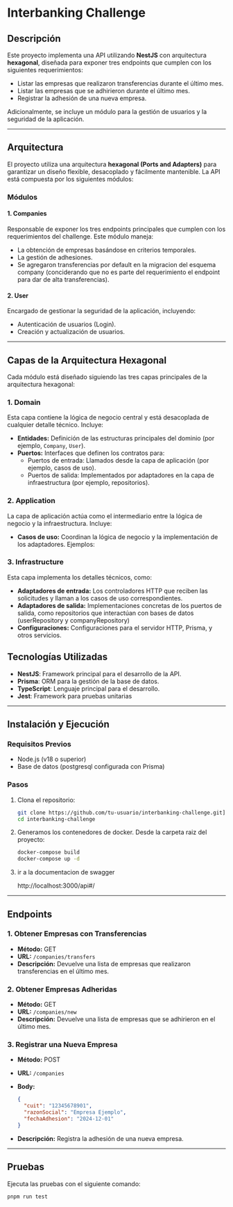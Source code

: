 # Interbanking Challenge

## Descripción
Este proyecto implementa una API utilizando **NestJS** con arquitectura **hexagonal**, diseñada para exponer tres endpoints que cumplen con los siguientes requerimientos:

- Listar las empresas que realizaron transferencias durante el último mes.
- Listar las empresas que se adhirieron durante el último mes.
- Registrar la adhesión de una nueva empresa.

Adicionalmente, se incluye un módulo para la gestión de usuarios y la seguridad de la aplicación.

---

## Arquitectura
El proyecto utiliza una arquitectura **hexagonal (Ports and Adapters)** para garantizar un diseño flexible, desacoplado y fácilmente mantenible. La API está compuesta por los siguientes módulos:

### **Módulos**

#### 1. Companies
Responsable de exponer los tres endpoints principales que cumplen con los requerimientos del challenge. Este módulo maneja:

- La obtención de empresas basándose en criterios temporales.
- La gestión de adhesiones.
- Se agregaron transferencias por default en la migracion del esquema company (conciderando que no es parte del requerimiento el endpoint para dar de alta transferencias).

#### 2. User
Encargado de gestionar la seguridad de la aplicación, incluyendo:

- Autenticación de usuarios (Login).
- Creación y actualización de usuarios.

---

## Capas de la Arquitectura Hexagonal
Cada módulo está diseñado siguiendo las tres capas principales de la arquitectura hexagonal:

### 1. **Domain**
Esta capa contiene la lógica de negocio central y está desacoplada de cualquier detalle técnico. Incluye:

- **Entidades:** Definición de las estructuras principales del dominio (por ejemplo, `Company`, `User`).
- **Puertos:** Interfaces que definen los contratos para:
  - Puertos de entrada: Llamados desde la capa de aplicación (por ejemplo, casos de uso).
  - Puertos de salida: Implementados por adaptadores en la capa de infraestructura (por ejemplo, repositorios).

### 2. **Application**
La capa de aplicación actúa como el intermediario entre la lógica de negocio y la infraestructura. Incluye:

- **Casos de uso:** Coordinan la lógica de negocio y la implementación de los adaptadores. Ejemplos:

### 3. **Infrastructure**
Esta capa implementa los detalles técnicos, como:

- **Adaptadores de entrada:** Los controladores HTTP que reciben las solicitudes y llaman a los casos de uso correspondientes.
- **Adaptadores de salida:** Implementaciones concretas de los puertos de salida, como repositorios que interactúan con bases de datos (userRepository y companyRepository)
- **Configuraciones:** Configuraciones para el servidor HTTP, Prisma, y otros servicios.

## Tecnologías Utilizadas
- **NestJS**: Framework principal para el desarrollo de la API.
- **Prisma**: ORM para la gestión de la base de datos.
- **TypeScript**: Lenguaje principal para el desarrollo.
- **Jest**: Framework para pruebas unitarias

---

## Instalación y Ejecución

### Requisitos Previos
- Node.js (v18 o superior)
- Base de datos (postgresql configurada con Prisma)

### Pasos

1. Clona el repositorio:

   ```bash
   git clone https://github.com/tu-usuario/interbanking-challenge.git](https://github.com/hlovey84/interbanking-chanllenge.git
   cd interbanking-challenge
   ```

2. Generamos los contenedores de docker. Desde la carpeta raiz del proyecto:
    ```bash
   docker-compose build
   docker-compose up -d
   ```
3. ir a la documentacion de swagger
   
   http://localhost:3000/api#/

---

## Endpoints

### **1. Obtener Empresas con Transferencias**
- **Método:** GET
- **URL:** `/companies/transfers`
- **Descripción:** Devuelve una lista de empresas que realizaron transferencias en el último mes.

### **2. Obtener Empresas Adheridas**
- **Método:** GET
- **URL:** `/companies/new`
- **Descripción:** Devuelve una lista de empresas que se adhirieron en el último mes.

### **3. Registrar una Nueva Empresa**
- **Método:** POST
- **URL:** `/companies`
- **Body:**

   ```json
   {
     "cuit": "12345678901",
     "razonSocial": "Empresa Ejemplo",
     "fechaAdhesion": "2024-12-01"
   }
   ```
- **Descripción:** Registra la adhesión de una nueva empresa.

---

## Pruebas
Ejecuta las pruebas con el siguiente comando:

```bash
pnpm run test
```

